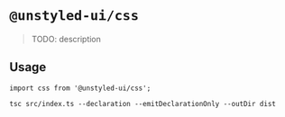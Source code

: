 # `@unstyled-ui/css`

> TODO: description

## Usage

```
import css from '@unstyled-ui/css';

```

```shell
tsc src/index.ts --declaration --emitDeclarationOnly --outDir dist
```
